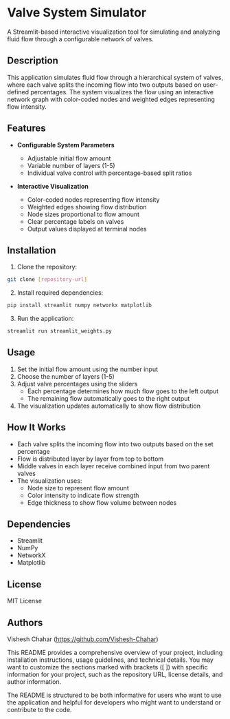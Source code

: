 # Valve System Simulator

A Streamlit-based interactive visualization tool for simulating and analyzing fluid flow through a configurable network of valves.

## Description

This application simulates fluid flow through a hierarchical system of valves, where each valve splits the incoming flow into two outputs based on user-defined percentages. The system visualizes the flow using an interactive network graph with color-coded nodes and weighted edges representing flow intensity.

## Features

- **Configurable System Parameters**
  - Adjustable initial flow amount
  - Variable number of layers (1-5)
  - Individual valve control with percentage-based split ratios

- **Interactive Visualization**
  - Color-coded nodes representing flow intensity
  - Weighted edges showing flow distribution
  - Node sizes proportional to flow amount
  - Clear percentage labels on valves
  - Output values displayed at terminal nodes

## Installation

1. Clone the repository:
```bash
git clone [repository-url]
```

2. Install required dependencies:
```bash
pip install streamlit numpy networkx matplotlib
```

3. Run the application:
```bash
streamlit run streamlit_weights.py
```

## Usage

1. Set the initial flow amount using the number input
2. Choose the number of layers (1-5)
3. Adjust valve percentages using the sliders
   - Each percentage determines how much flow goes to the left output
   - The remaining flow automatically goes to the right output
4. The visualization updates automatically to show flow distribution

## How It Works

- Each valve splits the incoming flow into two outputs based on the set percentage
- Flow is distributed layer by layer from top to bottom
- Middle valves in each layer receive combined input from two parent valves
- The visualization uses:
  - Node size to represent flow amount
  - Color intensity to indicate flow strength
  - Edge thickness to show flow volume between nodes

## Dependencies

- Streamlit
- NumPy
- NetworkX
- Matplotlib

## License

MIT License

## Authors

Vishesh Chahar (https://github.com/Vishesh-Chahar)


This README provides a comprehensive overview of your project, including installation instructions, usage guidelines, and technical details. You may want to customize the sections marked with brackets ([ ]) with specific information for your project, such as the repository URL, license details, and author information.

The README is structured to be both informative for users who want to use the application and helpful for developers who might want to understand or contribute to the code.
